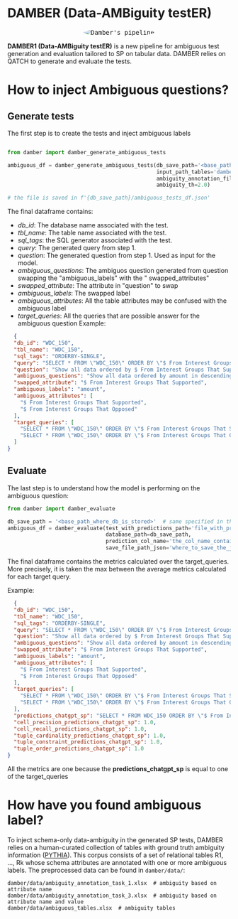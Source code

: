 # DAMBER (**D**ata-**AMB**iguity test**ER**)
 <figure style="text-align:center">

</figure>

<p align="center">
 <kbd>
     <img src="../docs_old/img/first_draft_ambiguous_qatch.drawio.png" alt="Damber's pipeline"  style="border-radius:90%">
 </kbd>
 </p>


**DAMBER1 (Data-AMBiguity testER)** is a new pipeline for ambiguous test generation and evaluation tailored to SP on
tabular
data.
DAMBER relies on QATCH to generate and evaluate the tests.

# How to inject Ambiguous questions?

## Generate tests

The first step is to create the tests and inject ambiguous labels

```python

from damber import damber_generate_ambiguous_tests

ambiguous_df = damber_generate_ambiguous_tests(db_save_path='<base_path_to_store_db_and_tests>',
                                               input_path_tables='damber/data/ambiguous_tables.xlsx',
                                               ambiguity_annotation_file='damber/data/ambiguity_annotation_task_1.xlsx',
                                               ambiguity_th=2.0)

# the file is saved in f'{db_save_path}/ambiguous_tests_df.json'
```

The final dataframe contains:

- *db_id*: The database name associated with the test.
- *tbl_name*: The table name associated with the test.
- *sql_tags*: the SQL generator associated with the test.
- *query*: The generated query from step 1.
- *question*: The generated question from step 1. Used as input for the model.
- *ambiguous_questions*: The ambiguos question generated from question swapping the "ambiguous_labels" with the "
  swapped_attributes"
- *swapped_attribute*: The attribute in "question" to swap
- *ambiguous_labels*: The swapped label
- *ambiguous_attributes*: All the table attributes may be confused with the ambiguous label
- *target_queries*: All the queries that are possible answer for the ambiguous question
  Example:

```json
  {
  "db_id": "WDC_150",
  "tbl_name": "WDC_150",
  "sql_tags": "ORDERBY-SINGLE",
  "query": "SELECT * FROM \"WDC_150\" ORDER BY \"$ From Interest Groups That Opposed\" DESC",
  "question": "Show all data ordered by $ From Interest Groups That Supported in descending order for the table WDC_150",
  "ambiguous_questions": "Show all data ordered by amount in descending order for the table WDC_150",
  "swapped_attribute": "$ From Interest Groups That Supported",
  "ambiguous_labels": "amount",
  "ambiguous_attributes": [
    "$ From Interest Groups That Supported",
    "$ From Interest Groups That Opposed"
  ],
  "target_queries": [
    "SELECT * FROM \"WDC_150\" ORDER BY \"$ From Interest Groups That Supported\" DESC",
    "SELECT * FROM \"WDC_150\" ORDER BY \"$ From Interest Groups That Opposed\" DESC"
  ]
}
```

## Evaluate

The last step is to understand how the model is performing on the ambiguous question:

```python
from damber import damber_evaluate

db_save_path = '<base_path_where_db_is_stored>'  # same specified in the previous step
ambiguous_df = damber_evaluate(test_with_predictions_path='file_with_predictions.json',
                               database_path=db_save_path,
                               prediction_col_name='the_col_name_containing_the_predictions',
                               save_file_path_json='where_to_save_the_json_file.json')
```

The final dataframe contains the metrics calculated over the target_queries.
More precisely, it is taken the max between the average metrics calculated for each target query.

Example:

```json
  {
  "db_id": "WDC_150",
  "tbl_name": "WDC_150",
  "sql_tags": "ORDERBY-SINGLE",
  "query": "SELECT * FROM \"WDC_150\" ORDER BY \"$ From Interest Groups That Opposed\" DESC",
  "question": "Show all data ordered by $ From Interest Groups That Supported in descending order for the table WDC_150",
  "ambiguous_questions": "Show all data ordered by amount in descending order for the table WDC_150",
  "swapped_attribute": "$ From Interest Groups That Supported",
  "ambiguous_labels": "amount",
  "ambiguous_attributes": [
    "$ From Interest Groups That Supported",
    "$ From Interest Groups That Opposed"
  ],
  "target_queries": [
    "SELECT * FROM \"WDC_150\" ORDER BY \"$ From Interest Groups That Supported\" DESC",
    "SELECT * FROM \"WDC_150\" ORDER BY \"$ From Interest Groups That Opposed\" DESC"
  ],
  "predictions_chatgpt_sp": "SELECT * FROM WDC_150 ORDER BY \"$ From Interest Groups That Supported\" DESC",
  "cell_precision_predictions_chatgpt_sp": 1.0,
  "cell_recall_predictions_chatgpt_sp": 1.0,
  "tuple_cardinality_predictions_chatgpt_sp": 1.0,
  "tuple_constraint_predictions_chatgpt_sp": 1.0,
  "tuple_order_predictions_chatgpt_sp": 1.0
}
```

All the metrics are one because the **predictions_chatgpt_sp** is equal to one of the target_queries

# How have you found ambiguous label?

To inject schema-only data-ambiguity in the generated SP tests, DAMBER relies on a human-curated collection of tables
with ground truth ambiguity information ([PYTHIA](https://github.com/enzoveltri/pythia)).
This corpus consists of a set of relational tables R1, ..., Rk whose schema attributes are annotated with
one or more ambiguous labels.
The preprocessed data can be found in ```damber/data/```:

```shell
damber/data/ambiguity_annotation_task_1.xlsx  # ambiguity based on attribute name
damber/data/ambiguity_annotation_task_3.xlsx  # ambiguity based on attribute name and value
damber/data/ambiguous_tables.xlsx  # ambiguity tables
```

